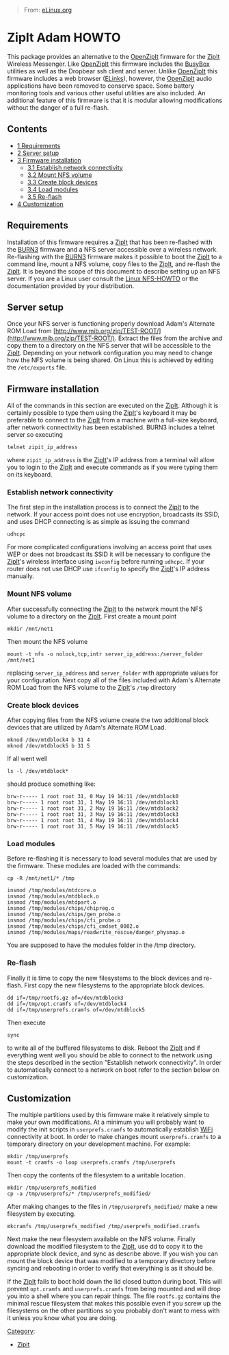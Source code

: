 > From: [eLinux.org](http://eLinux.org/ZipIt_Adam_HOWTO "http://eLinux.org/ZipIt_Adam_HOWTO")


# ZipIt Adam HOWTO



This package provides an alternative to the
[OpenZipIt](http://eLinux.org/OpenZipIt "OpenZipIt") firmware for the
[ZipIt](http://eLinux.org/ZipIt "ZipIt") Wireless Messenger. Like
[OpenZipIt](http://eLinux.org/OpenZipIt "OpenZipIt") this firmware includes the
[BusyBox](http://eLinux.org/BusyBox "BusyBox") utilities as well as the Dropbear ssh
client and server. Unlike [OpenZipIt](http://eLinux.org/OpenZipIt "OpenZipIt") this
firmware includes a web browser
([ELinks](http://eLinux.org/index.php?title=ELinks&action=edit&redlink=1 "ELinks (page does not exist)")),
however, the [OpenZipIt](http://eLinux.org/OpenZipIt "OpenZipIt") audio applications have
been removed to conserve space. Some battery monitoring tools and
various other useful utilities are also included. An additional feature
of this firmware is that it is modular allowing modifications without
the danger of a full re-flash.

## Contents

-   [1 Requirements](#requirements)
-   [2 Server setup](#server-setup)
-   [3 Firmware installation](#firmware-installation)
    -   [3.1 Establish network
        connectivity](#establish-network-connectivity)
    -   [3.2 Mount NFS volume](#mount-nfs-volume)
    -   [3.3 Create block devices](#create-block-devices)
    -   [3.4 Load modules](#load-modules)
    -   [3.5 Re-flash](#re-flash)
-   [4 Customization](#customization)

## Requirements

Installation of this firmware requires a [ZipIt](http://eLinux.org/ZipIt "ZipIt") that
has been re-flashed with the [BURN3](http://eLinux.org/BURN3 "BURN3") firmware and a NFS
server accessible over a wireless network. Re-flashing with the
[BURN3](http://eLinux.org/BURN3 "BURN3") firmware makes it possible to boot the
[ZipIt](http://eLinux.org/ZipIt "ZipIt") to a command line, mount a NFS volume, copy
files to the [ZipIt](http://eLinux.org/ZipIt "ZipIt"), and re-flash the
[ZipIt](http://eLinux.org/ZipIt "ZipIt"). It is beyond the scope of this document to
describe setting up an NFS server. If you are a Linux user consult the
[Linux NFS-HOWTO](http://www.tldp.org/HOWTO/NFS-HOWTO/index.html) or the
documentation provided by your distribution.

## Server setup

Once your NFS server is functioning properly download Adam's Alternate
ROM Load from
[http://www.mib.org/zip/TEST-ROOT/](http://www.mib.org/zip/TEST-ROOT/).
Extract the files from the archive and copy them to a directory on the
NFS server that will be accessible to the [ZipIt](http://eLinux.org/ZipIt "ZipIt").
Depending on your network configuration you may need to change how the
NFS volume is being shared. On Linux this is achieved by editing the
`/etc/exports` file.

## Firmware installation

All of the commands in this section are executed on the
[ZipIt](http://eLinux.org/ZipIt "ZipIt"). Although it is certainly possible to type them
using the [ZipIt](http://eLinux.org/ZipIt "ZipIt")'s keyboard it may be preferable to
connect to the [ZipIt](http://eLinux.org/ZipIt "ZipIt") from a machine with a full-size
keyboard, after network connectivity has been established. BURN3
includes a telnet server so executing



    telnet zipit_ip_address


 where `zipit_ip_address` is the [ZipIt](http://eLinux.org/ZipIt "ZipIt")'s IP address
from a terminal will allow you to login to the [ZipIt](http://eLinux.org/ZipIt "ZipIt")
and execute commands as if you were typing them on its keyboard.

### Establish network connectivity

The first step in the installation process is to connect the
[ZipIt](http://eLinux.org/ZipIt "ZipIt") to the network. If your access point does not
use encryption, broadcasts its SSID, and uses DHCP connecting is as
simple as issuing the command



    udhcpc


 For more complicated configurations involving an access point that uses
WEP or does not broadcast its SSID it will be necessary to configure the
[ZipIt](http://eLinux.org/ZipIt "ZipIt")'s wireless interface using `iwconfig` before
running `udhcpc`. If your router does not use DHCP use `ifconfig` to
specify the [ZipIt](http://eLinux.org/ZipIt "ZipIt")'s IP address manually.

### Mount NFS volume

After successfully connecting the [ZipIt](http://eLinux.org/ZipIt "ZipIt") to the network
mount the NFS volume to a directory on the [ZipIt](http://eLinux.org/ZipIt "ZipIt").
First create a mount point



    mkdir /mnt/net1


 Then mount the NFS volume



    mount -t nfs -o nolock,tcp,intr server_ip_address:/server_folder /mnt/net1


 replacing `server_ip_address` and `server_folder` with appropriate
values for your configuration. Next copy all of the files included with
Adam's Alternate ROM Load from the NFS volume to the
[ZipIt](http://eLinux.org/ZipIt "ZipIt")'s `/tmp` directory

### Create block devices

After copying files from the NFS volume create the two additional block
devices that are utilized by Adam's Alternate ROM Load.



    mknod /dev/mtdblock4 b 31 4
    mknod /dev/mtdblock5 b 31 5


 If all went well



    ls -l /dev/mtdblock*


 should produce something like:



    brw-r----- 1 root root 31, 0 May 19 16:11 /dev/mtdblock0
    brw-r----- 1 root root 31, 1 May 19 16:11 /dev/mtdblock1
    brw-r----- 1 root root 31, 2 May 19 16:11 /dev/mtdblock2
    brw-r----- 1 root root 31, 3 May 19 16:11 /dev/mtdblock3
    brw-r----- 1 root root 31, 4 May 19 16:11 /dev/mtdblock4
    brw-r----- 1 root root 31, 5 May 19 16:11 /dev/mtdblock5

### Load modules

Before re-flashing it is necessary to load several modules that are used
by the firmware. These modules are loaded with the commands:




    cp -R /mnt/net1/* /tmp

    insmod /tmp/modules/mtdcore.o
    insmod /tmp/modules/mtdblock.o
    insmod /tmp/modules/mtdpart.o
    insmod /tmp/modules/chips/chipreg.o
    insmod /tmp/modules/chips/gen_probe.o
    insmod /tmp/modules/chips/cfi_probe.o
    insmod /tmp/modules/chips/cfi_cmdset_0002.o
    insmod /tmp/modules/maps/readwrite_rescue/danger_physmap.o

You are supposed to have the modules folder in the /tmp directory.

### Re-flash

Finally it is time to copy the new filesystems to the block devices and
re-flash. First copy the new filesystems to the appropriate block
devices.



    dd if=/tmp/rootfs.gz of=/dev/mtdblock3
    dd if=/tmp/opt.cramfs of=/dev/mtdblock4
    dd if=/tmp/userprefs.cramfs of=/dev/mtdblock5


 Then execute



    sync


 to write all of the buffered filesystems to disk. Reboot the
[ZipIt](http://eLinux.org/ZipIt "ZipIt") and if everything went well you should be able
to connect to the network using the steps described in the section
"Establish network connectivity". In order to automatically connect to a
network on boot refer to the section below on customization.

## Customization

The multiple partitions used by this firmware make it relatively simple
to make your own modifications. At a minimum you will probably want to
modify the init scripts in `userprefs.cramfs` to automatically establish
[WiFi](http://eLinux.org/WiFi "WiFi") connectivity at boot. In order to make changes
mount `userprefs.cramfs` to a temporary directory on your development
machine. For example:



    mkdir /tmp/userprefs
    mount -t cramfs -o loop userprefs.cramfs /tmp/userprefs


 Then copy the contents of the filesystem to a writable location.



    mkdir /tmp/userprefs_modified
    cp -a /tmp/userprefs/* /tmp/userprefs_modified/


 After making changes to the files in `/tmp/userprefs_modified/` make a
new filesystem by executing.



    mkcramfs /tmp/userprefs_modified /tmp/userprefs_modified.cramfs


 Next make the new filesystem available on the NFS volume. Finally
download the modified filesystem to the [ZipIt](http://eLinux.org/ZipIt "ZipIt"), use dd
to copy it to the appropriate block device, and sync as describe above.
If you wish you can mount the block device that was modified to a
temporary directory before syncing and rebooting in order to verify that
everything is as it should be.

If the [ZipIt](http://eLinux.org/ZipIt "ZipIt") fails to boot hold down the lid closed
button during boot. This will prevent `opt.cramfs` and
`userprefs.cramfs` from being mounted and will drop you into a shell
where you can repair things. The file `rootfs.gz` contains the minimal
rescue filesystem that makes this possible even if you screw up the
filesystems on the other partitions so you probably don't want to mess
with it unless you know what you are doing.


[Category](http://eLinux.org/Special:Categories "Special:Categories"):

-   [Zipit](http://eLinux.org/Category:Zipit "Category:Zipit")

